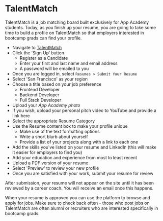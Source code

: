 # TalentMatch 

TalentMatch is a job matching board built exclusively for App Academy students. Today, as you finish up your resume, you are going to take some time to build a profile on TalentMatch so that employers interested in bootcamp grads can find your profile.

* Navigate to [TalentMatch](https://talentmatch.ai)
* Click the 'Sign Up' button
    * Register as a Candidate
    * Enter your first and last name and email address
    * A password will be emailed to you
* Once you are logged in, select `Resumes > Submit Your Resume`
* Select 'San Francisco' as your region
* Choose a title based on your job preference
    * Frontend Developer
    * Backend Developer
    * Full Stack Developer
* Upload your *App Academy photo*
* If you wish, upload your personal pitch video to YouTube and provide a link here
* Select the appropriate Resume Category
* Use the Resume content box to make your profile unique
    * Make use of the text formatting options
    * Write a short blurb about yourself
    * Provide a list of your projects along with a link to each one
* Add the skills you've listed on your resume and LinkedIn (this will make it easier for employers to find you)
* Add your education and experience from most to least recent
* Upload a PDF version of your resume
* Select 'Preview' to review your new profile
* Once you are satisfied with your work, submit your resume for review

After submission, your resume will not appear on the site until it has been reviewed by a career coach. You will receive an email once this happens.

When your resume is approved you can use the platform to browse and apply for jobs. Make sure to check back often - those who post jobs on TalentMatch are often alumni or recruiters who are interested specifically in bootcamp grads.